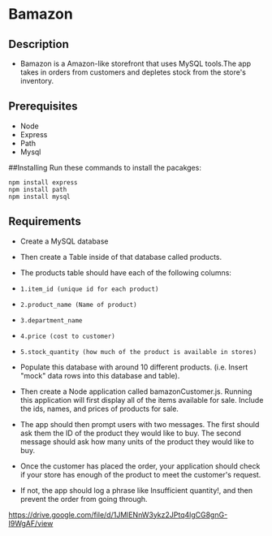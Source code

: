 # Bamazon 

## Description 
- Bamazon is a Amazon-like storefront that uses MySQL tools.The app takes in orders from customers and depletes
  stock from the store's inventory.

## Prerequisites
- Node 
- Express
- Path 
- Mysql



##Installing
Run these commands to install the pacakges:
```
npm install express
npm install path
npm install mysql
```


## Requirements
- Create a MySQL database
- Then create a Table inside of that database called products.
- The products table should have each of the following columns:
 -     1.item_id (unique id for each product)
 -     2.product_name (Name of product)
 -     3.department_name
 -     4.price (cost to customer)
 -     5.stock_quantity (how much of the product is available in stores)
- Populate this database with around 10 different products. (i.e. Insert "mock" data rows into this database and table).
- Then create a Node application called bamazonCustomer.js. Running this application will first display all of the items available for sale. Include the ids, names, and prices of products for sale.
- The app should then prompt users with two messages.
  The first should ask them the ID of the product they would like to buy.
  The second message should ask how many units of the product they would like to buy.
- Once the customer has placed the order, your application should check if your store has enough of the product to meet the customer's request.

- If not, the app should log a phrase like Insufficient quantity!, and then prevent the order from going through.

https://drive.google.com/file/d/1JMlENnW3ykz2JPtq4lgCG8gnG-I9WgAF/view



